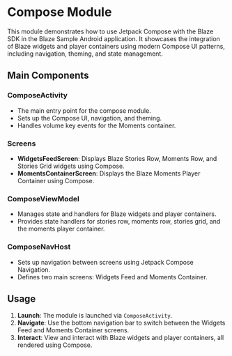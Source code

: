 # Compose Module

This module demonstrates how to use Jetpack Compose with the Blaze SDK in the Blaze Sample Android application. It showcases the integration of Blaze widgets and player containers using modern Compose UI patterns, including navigation, theming, and state management.

## Main Components

### ComposeActivity
- The main entry point for the compose module.
- Sets up the Compose UI, navigation, and theming.
- Handles volume key events for the Moments container.

### Screens
- **WidgetsFeedScreen**: Displays Blaze Stories Row, Moments Row, and Stories Grid widgets using Compose.
- **MomentsContainerScreen**: Displays the Blaze Moments Player Container using Compose.

### ComposeViewModel
- Manages state and handlers for Blaze widgets and player containers.
- Provides state handlers for stories row, moments row, stories grid, and the moments player container.

### ComposeNavHost
- Sets up navigation between screens using Jetpack Compose Navigation.
- Defines two main screens: Widgets Feed and Moments Container.

## Usage

1. **Launch**: The module is launched via `ComposeActivity`.
2. **Navigate**: Use the bottom navigation bar to switch between the Widgets Feed and Moments Container screens.
3. **Interact**: View and interact with Blaze widgets and player containers, all rendered using Compose.
